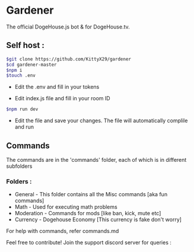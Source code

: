 
# Gardener          

The official DogeHouse.js bot &amp; for DogeHouse.tv.

## Self host :  

```bash
$git clone https://github.com/KittyX29/gardener
$cd gardener-master
$npm i 
$touch .env
```
* Edit the .env and fill in your tokens

* Edit index.js file and fill in your room ID

```bash
$npm run dev
```

* Edit the file and save your changes. The file will automatically complile and run 




## Commands

The commands are in the 'commands' folder, each of which is in different subfolders

### Folders : 

* General - This folder contains all the Misc commands [aka fun commands]
* Math - Used for executing math problems
* Moderation - Commands for mods [like ban, kick, mute etc]
* Currency - Dogehouse Economy [This currency is fake don't worry]


For help with commands, refer commands.md

Feel free to contribute!
Join the support discord server for queries : 


